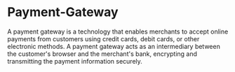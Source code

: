 # Payment-Gateway
A payment gateway is a technology that enables merchants to accept online payments from customers using credit cards, debit cards, or other electronic methods. A payment gateway acts as an intermediary between the customer's browser and the merchant's bank, encrypting and transmitting the payment information securely. 
